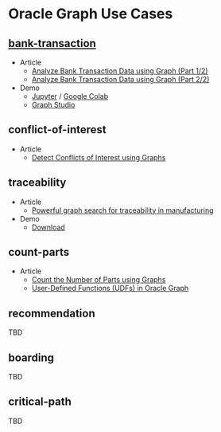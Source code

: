 # Oracle Graph Use Cases

## [bank-transaction](./bank-transaction)

- Article
  - [Analyze Bank Transaction Data using Graph (Part 1/2)](https://ryotayamanaka.medium.com/b6007afc3d2d)
  - [Analyze Bank Transaction Data using Graph (Part 2/2)](https://ryotayamanaka.medium.com/da607bd15e8d)
- Demo
  - [Jupyter](./bank-transaction/jupyter/bank-transaction.ipynb) / [Google Colab](https://colab.research.google.com/drive/16CGpls9Xa64Jjj3CJqlelet9xWvD1dQu?usp=sharing)
  - [Graph Studio](./bank-transaction/graph_studio/bank_20221031.dsnb)

## conflict-of-interest

- Article
  - [Detect Conflicts of Interest using Graphs](https://medium.com/oracledevs/303fdc8ccb5a)

## traceability

- Article
  - [Powerful graph search for traceability in manufacturing](https://medium.com/oracledevs/d65521510975)
- Demo
  - [Download](https://objectstorage.ap-tokyo-1.oraclecloud.com/n/nr92jg8wdcil/b/public/o/traceability.zip)

## count-parts

- Article
  - [Count the Number of Parts using Graphs](https://ryotayamanaka.medium.com/f999f80e1559)
  - [User-Defined Functions (UDFs) in Oracle Graph](https://ryotayamanaka.medium.com/815f3e1ee031)

## recommendation

TBD

## boarding

TBD

## critical-path

TBD
